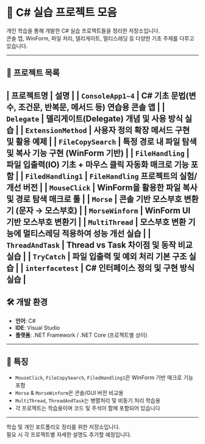 # 🧰 C# 실습 프로젝트 모음

개인 학습을 통해 개발한 C# 실습 프로젝트들을 정리한 저장소입니다.  
콘솔 앱, WinForm, 파일 처리, 델리게이트, 멀티스레딩 등 다양한 기초 주제를 다루고 있습니다.

---

## 📁 프로젝트 목록

| 프로젝트명 | 설명 |
| `ConsoleApp1~4` | C# 기초 문법(변수, 조건문, 반복문, 메서드 등) 연습용 콘솔 앱 |
| `Delegate` | 델리게이트(Delegate) 개념 및 사용 방식 실습 |
| `ExtensionMethod` | 사용자 정의 확장 메서드 구현 및 활용 예제 |
| `FileCopySearch` | 특정 경로 내 파일 탐색 및 복사 기능 구현 (WinForm 기반) |
| `FileHandling` | 파일 입출력(IO) 기초 + 마우스 클릭 자동화 매크로 기능 포함 |
| `FiledHandling1` | `FileHandling` 프로젝트의 실험/개선 버전 |
| `MouseClick` | WinForm을 활용한 파일 복사 및 경로 탐색 매크로 툴 |
| `Morse` | 콘솔 기반 모스부호 변환기 (문자 → 모스부호) |
| `MorseWinform` | WinForm UI 기반 모스부호 변환기 |
| `MultiThread` | 모스부호 변환 기능에 멀티스레딩 적용하여 성능 개선 실습 |
| `ThreadAndTask` | Thread vs Task 차이점 및 동작 비교 실습 |
| `TryCatch` | 파일 입출력 및 예외 처리 기본 구조 실습 |
| `interfacetest` | C# 인터페이스 정의 및 구현 방식 실습 |
---

## 🛠 개발 환경

- **언어**: C#
- **IDE**: Visual Studio
- **플랫폼**: .NET Framework / .NET Core (프로젝트별 상이)

---

## 📌 특징

- `MouseClick`, `FileCopySearch`, `FiledHandling1`은 WinForm 기반 매크로 기능 포함
- `Morse` & `MorseWinform`은 콘솔/GUI 버전 비교용
- `MultiThread`, `ThreadAndTask`는 병렬처리 및 비동기 처리 학습용
- 각 프로젝트는 학습용이며 코드 및 주석이 함께 포함되어 있습니다

---


학습 및 개인 포트폴리오 정리를 위한 저장소입니다.  
필요 시 각 프로젝트별 자세한 설명도 추가할 예정입니다.
